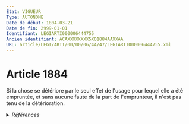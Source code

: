 ```yaml
---
État: VIGUEUR
Type: AUTONOME
Date de début: 1804-03-21
Date de fin: 2999-01-01
Identifiant: LEGIARTI000006444755
Ancien identifiant: ACAXXXXXXXX5X01884AAXXAA
URL: article/LEGI/ARTI/00/00/06/44/47/LEGIARTI000006444755.xml
---
```


<h1>Article 1884</h1>

Si la chose se détériore par le seul effet de l'usage pour lequel elle a été
empruntée, et sans aucune faute de la part de l'emprunteur, il n'est pas tenu de
la détérioration.


<details>
  <summary><em>Références</em></summary>

  <h2>Références faites par l'article</h2>
  
  <ul>
    <li>
      CREATION source Loi 1804-03-09 promulguée le 19 mars 1804
    </li>
  </ul>
</details>
